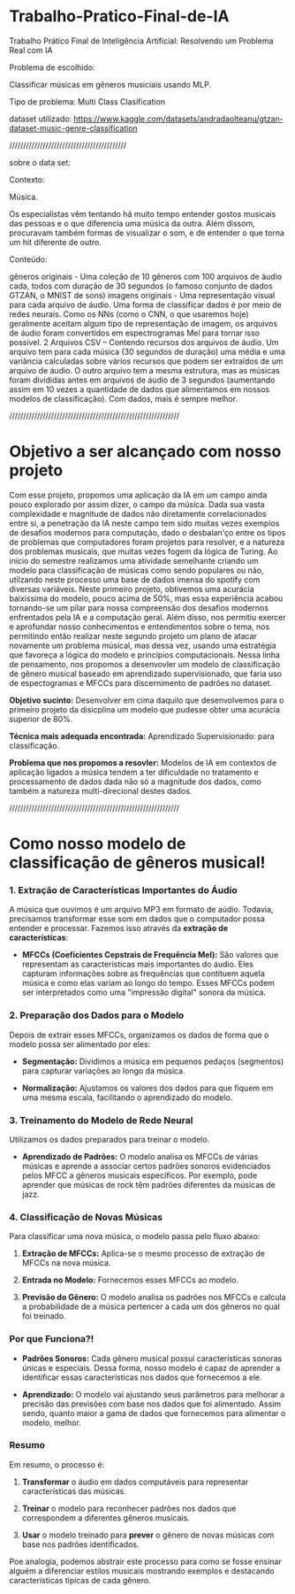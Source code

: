 # Trabalho-Pratico-Final-de-IA
Trabalho Prático Final de Inteligência Artificial: Resolvendo um Problema Real com IA



Problema de escolhido:

Classificar músicas em gêneros musiciais usando MLP.

Tipo de problema: Multi Class Clasification




dataset utilizado: https://www.kaggle.com/datasets/andradaolteanu/gtzan-dataset-music-genre-classification



//////////////////////////////////////////


sobre o data set:


Contexto:

Música. 

Os especialistas vêm tentando há muito tempo entender gostos musicais das pessoas e o que diferencia uma música da outra. Além dissom, procuravam também formas de visualizar o som, e de entender o que torna um hit diferente de outro.


Conteúdo:

gêneros originais - Uma coleção de 10 gêneros com 100 arquivos de áudio cada, todos com duração de 30 segundos (o famoso conjunto de dados GTZAN, o MNIST de sons)
imagens originais - Uma representação visual para cada arquivo de áudio. Uma forma de classificar dados é por meio de redes neurais. Como os NNs (como o CNN, o que usaremos hoje) geralmente aceitam algum tipo de representação de imagem, os arquivos de áudio foram convertidos em espectrogramas Mel para tornar isso possível.
2 Arquivos CSV – Contendo recursos dos arquivos de áudio. Um arquivo tem para cada música (30 segundos de duração) uma média e uma variância calculadas sobre vários recursos que podem ser extraídos de um arquivo de áudio. O outro arquivo tem a mesma estrutura, mas as músicas foram divididas antes em arquivos de áudio de 3 segundos (aumentando assim em 10 vezes a quantidade de dados que alimentamos em nossos modelos de classificação). Com dados, mais é sempre melhor.



/////////////////////////////////////////////////////////////



# Objetivo a ser alcançado com nosso projeto


Com esse projeto, propomos uma aplicação da IA em um campo ainda pouco explorado por assim dizer, o campo da música. Dada sua vasta complexidade e magnitude de dados não diretamente correlacionados entre si, a penetração da IA neste campo tem sido muitas vezes exemplos de desafios modernos para computação, dado o desbalan'ço entre os tipos de problemas que computadores foram projetos para resolver, e a natureza dos problemas musicais, que muitas vezes fogem da lógica de Turing. Ao início do semestre realizamos uma atividade semelhante criando um modelo para classificação de músicas como sendo populares ou não, utilzando neste processo uma base de dados imensa do spotify com diversas variáveis. Neste primeiro projeto, obtivemos uma acurácia baixíssima do modelo, pouco acima de 50%, mas essa experiência acabou tornando-se um pilar para nossa compreensão dos desafios modernos enfrentados pela IA e a computação geral. Além disso, nos permitiu exercer e aprofundar nosso conhecimentos e entendimentos sobre o tema, nos permitindo então realizar neste segundo projeto um plano de atacar novamente um problema músical, mas dessa vez, usando uma estratégia que favoreça a lógica do modelo e princípios computacionais. Nessa linha de pensamento, nos propomos a desenvovler um modelo de classificação de gênero musical baseado em aprendizado supervisionado, que faria uso de espectogramas e MFCCs para discernimento de padrões no dataset.


**Objetivo sucinto:** Desenvolver em cima daquilo que desenvolvemos para o primeiro projeto da disicplina um modelo que pudesse obter uma acurácia superior de 80%.


**Técnica mais adequada encontrada:** Aprendizado Supervisionado: para classificação.


**Problema que nos propomos a resovler:** Modelos de IA em contextos de aplicação ligados a música tendem a ter dificuldade no tratamento e processamento de dados dada não só a magnitude dos dados, como também a natureza multi-direcional destes dados.




/////////////////////////////////////////////////////////////


# Como nosso modelo de classificação de gêneros musical!

### **1. Extração de Características Importantes do Áudio**

A música que ouvimos é um arquivo MP3 em formato de aúdio. Todavia, precisamos transformar esse som em dados que o computador possa entender e processar. Fazemos isso através da **extração de características**:

- **MFCCs (Coeficientes Cepstrais de Frequência Mel):** São valores que representam as características mais importantes do áudio. Eles capturam informações sobre as frequências que contituem aquela música e como elas variam ao longo do tempo. Esses MFCCs podem ser interpretados como uma "impressão digital" sonora da música.

### **2. Preparação dos Dados para o Modelo**

Depois de extrair esses MFCCs, organizamos os dados de forma que o modelo possa ser alimentado por eles:

- **Segmentação:** Dividimos a música em pequenos pedaços (segmentos) para capturar variações ao longo da música.

- **Normalização:** Ajustamos os valores dos dados para que fiquem em uma mesma escala, facilitando o aprendizado do modelo.

### **3. Treinamento do Modelo de Rede Neural**

Utilizamos os dados preparados para treinar o modelo.

- **Aprendizado de Padrões:** O modelo analisa os MFCCs de várias músicas e aprende a associar certos padrões sonoros evidenciados pelos MFCC a gêneros musicais específicos. Por exemplo, pode aprender que músicas de rock têm padrões diferentes da músicas de jazz.

### **4. Classificação de Novas Músicas**

Para classificar uma nova música, o modelo passa pelo fluxo abaixo:

1. **Extração de MFCCs:** Aplica-se o mesmo processo de extração de MFCCs na nova música.

2. **Entrada no Modelo:** Fornecemos esses MFCCs ao modelo.

3. **Previsão do Gênero:** O modelo analisa os padrões nos MFCCs e calcula a probabilidade de a música pertencer a cada um dos gêneros no qual foi treinado.

### **Por que Funciona?!**

- **Padrões Sonoros:** Cada gênero musical possui características sonoras únicas e especiais. Dessa forma, nosso modelo é capaz de aprender a identificar essas características nos dados que fornecemos a ele.

- **Aprendizado:** O modelo vai ajustando seus parâmetros para melhorar a precisão das previsões com base nos dados que foi alimentado. Assim sendo, quanto maior a gama de dados que fornecemos para alimentar o modelo, melhor.

### **Resumo**

Em resumo, o processo é:

1. **Transformar** o áudio em dados computáveis para representar características das músicas.

2. **Treinar** o modelo para reconhecer padrões nos dados que correspondem a diferentes gêneros musicais.

3. **Usar** o modelo treinado para **prever** o gênero de novas músicas com base nos padrões identificados.


Poe analogia, podemos abstrair este processo para como se fosse ensinar alguém a diferenciar estilos musicais mostrando exemplos e destacando características típicas de cada gênero. 






